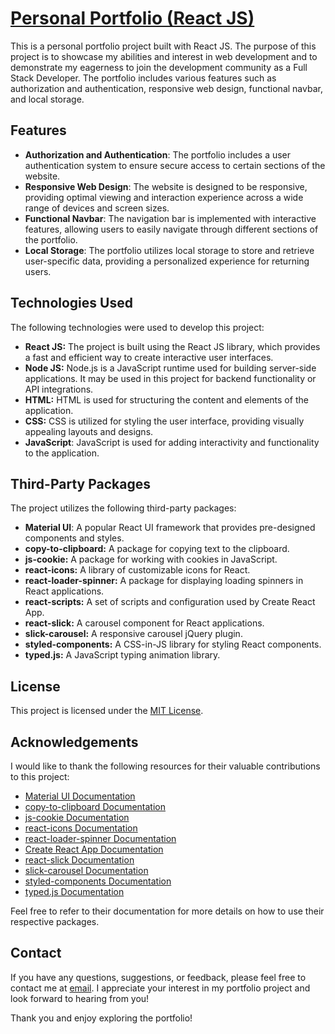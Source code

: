 # [Personal Portfolio (React JS)](https://chandanswamyportfolio.onrender.com/)

This is a personal portfolio project built with React JS. The purpose of this project is to showcase my abilities and interest in web development and to demonstrate my eagerness to join the development community as a Full Stack Developer. The portfolio includes various features such as authorization and authentication, responsive web design, functional navbar, and local storage.

## Features

- **Authorization and Authentication**: The portfolio includes a user authentication system to ensure secure access to certain sections of the website.
- **Responsive Web Design**: The website is designed to be responsive, providing optimal viewing and interaction experience across a wide range of devices and screen sizes.
- **Functional Navbar**: The navigation bar is implemented with interactive features, allowing users to easily navigate through different sections of the portfolio.
- **Local Storage**: The portfolio utilizes local storage to store and retrieve user-specific data, providing a personalized experience for returning users.

## Technologies Used

The following technologies were used to develop this project:

- **React JS:** The project is built using the React JS library, which provides a fast and efficient way to create interactive user interfaces.
- **Node JS:** Node.js is a JavaScript runtime used for building server-side applications. It may be used in this project for backend functionality or API
  integrations.
- **HTML:** HTML is used for structuring the content and elements of the application.
- **CSS:** CSS is utilized for styling the user interface, providing visually appealing layouts and designs.
- **JavaScript**: JavaScript is used for adding interactivity and functionality to the application.

## Third-Party Packages

The project utilizes the following third-party packages:

- **Material UI**: A popular React UI framework that provides pre-designed components and styles.
- **copy-to-clipboard:** A package for copying text to the clipboard.
- **js-cookie:** A package for working with cookies in JavaScript.
- **react-icons:** A library of customizable icons for React.
- **react-loader-spinner:** A package for displaying loading spinners in React applications.
- **react-scripts:** A set of scripts and configuration used by Create React App.
- **react-slick:** A carousel component for React applications.
- **slick-carousel:** A responsive carousel jQuery plugin.
- **styled-components:** A CSS-in-JS library for styling React components.
- **typed.js:** A JavaScript typing animation library.

## License

This project is licensed under the [MIT License](https://opensource.org/licenses/MIT).

## Acknowledgements

I would like to thank the following resources for their valuable contributions to this project:

- [Material UI Documentation](https://material-ui.com/)
- [copy-to-clipboard Documentation](https://www.npmjs.com/package/copy-to-clipboard)
- [js-cookie Documentation](https://www.npmjs.com/package/js-cookie)
- [react-icons Documentation](https://react-icons.github.io/react-icons/)
- [react-loader-spinner Documentation](https://www.npmjs.com/package/react-loader-spinner)
- [Create React App Documentation](https://create-react-app.dev/)
- [react-slick Documentation](https://react-slick.neostack.com/)
- [slick-carousel Documentation](https://kenwheeler.github.io/slick/)
- [styled-components Documentation](https://styled-components.com/)
- [typed.js Documentation](https://mattboldt.com/demos/typed-js/)

Feel free to refer to their documentation for more details on how to use their respective packages.

## Contact

If you have any questions, suggestions, or feedback, please feel free to contact me at [email](chandanswamy13214@gmail.com). I appreciate your interest in my portfolio project and look forward to hearing from you!

Thank you and enjoy exploring the portfolio!
